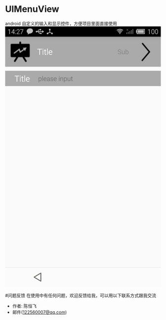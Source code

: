 # UIMenuView
android 自定义的输入和显示控件，方便项目里面直接使用
![image](https://github.com/Aslanchen/UIMenuView/blob/master/demo/1.jpg)

#问题反馈
在使用中有任何问题，欢迎反馈给我，可以用以下联系方式跟我交流

* 作者: 陈恒飞
* 邮件(122560007@qq.com)

